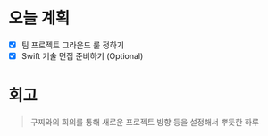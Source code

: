 # 오늘 계획

- [x] 팀 프로젝트 그라운드 룰 정하기
- [x] Swift 기술 면접 준비하기 (Optional)

# 회고

> 구찌와의 회의를 통해 새로운 프로젝트 방향 등을 설정해서 뿌듯한 하루
